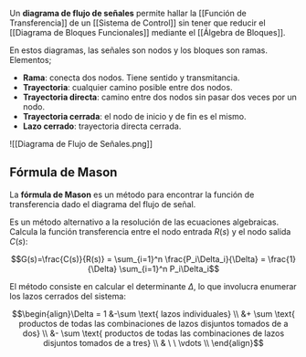 Un **diagrama de flujo de señales** permite hallar la [[Función de Transferencia]] de un [[Sistema de Control]] sin tener que reducir el [[Diagrama de Bloques Funcionales]] mediante el [[Álgebra de Bloques]].

En estos diagramas, las señales son nodos y los bloques son ramas. Elementos;

- **Rama**: conecta dos nodos. Tiene sentido y transmitancia.
- **Trayectoria**: cualquier camino posible entre dos nodos.
- **Trayectoria directa**: camino entre dos nodos sin pasar dos veces por un nodo.
- **Trayectoria cerrada**: el nodo de inicio y de fin es el mismo.
- **Lazo cerrado**: trayectoria directa cerrada.

![[Diagrama de Flujo de Señales.png]]

## Fórmula de Mason

La **fórmula de Mason** es un método para encontrar la función de transferencia dado el diagrama del flujo de señal.

Es un método alternativo a la resolución de las ecuaciones algebraicas. Calcula la función transferencia entre el nodo entrada $R(s)$ y el nodo salida $C(s)$:

$$G(s)=\frac{C(s)}{R(s)} = \sum_{i=1}^n \frac{P_i\Delta_i}{\Delta} = \frac{1}{\Delta} \sum_{i=1}^n P_i\Delta_i$$

El método consiste en calcular el determinante $\Delta$, lo que involucra enumerar los lazos cerrados del sistema:

$$\begin{align}\Delta = 1 &-\sum \text{ lazos individuales} \\
&+ \sum \text{ productos de todas las combinaciones de lazos disjuntos tomados de a dos} \\
&- \sum \text{ productos de todas las combinaciones de lazos disjuntos tomados de a tres} \\
& \ \ \vdots \\
\end{align}$$
